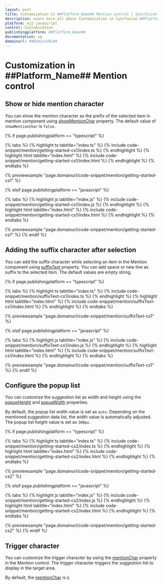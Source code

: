 ```yaml
---
layout: post
title: Customization in ##Platform_Name## Mention control | Syncfusion
description: Learn here all about Customization in Syncfusion ##Platform_Name## Mention control of Syncfusion Essential JS 2 and more.
platform: ej2-javascript
control: Customization 
publishingplatform: ##Platform_Name##
documentation: ug
domainurl: ##DomainURL##
---
```


# Customization in ##Platform_Name## Mention control

## Show or hide mention character

You can show the mention character as the prefix of the selected item in mention component using [showMentionChar](../api/mention/#showmentionchar) property. The default value of `showMentionChar` is `false`.

{% if page.publishingplatform == "typescript" %}

 {% tabs %}
{% highlight ts tabtitle="index.ts" %}
{% include code-snippet/mention/getting-started-cs1/index.ts %}
{% endhighlight %}
{% highlight html tabtitle="index.html" %}
{% include code-snippet/mention/getting-started-cs1/index.html %}
{% endhighlight %}
{% endtabs %}
        
{% previewsample "page.domainurl/code-snippet/mention/getting-started-cs1" %}

{% elsif page.publishingplatform == "javascript" %}

{% tabs %}
{% highlight js tabtitle="index.js" %}
{% include code-snippet/mention/getting-started-cs1/index.js %}
{% endhighlight %}
{% highlight html tabtitle="index.html" %}
{% include code-snippet/mention/getting-started-cs1/index.html %}
{% endhighlight %}
{% endtabs %}

{% previewsample "page.domainurl/code-snippet/mention/getting-started-cs1" %}
{% endif %}

## Adding the suffix character after selection

You can add the suffix character while selecting an item in the Mention component using [suffixText](../api/mention/#suffixtext) property. You can add space or new line as suffix to the selected item. The default values are empty string.

{% if page.publishingplatform == "typescript" %}

 {% tabs %}
{% highlight ts tabtitle="index.ts" %}
{% include code-snippet/mention/suffixText-cs1/index.ts %}
{% endhighlight %}
{% highlight html tabtitle="index.html" %}
{% include code-snippet/mention/suffixText-cs1/index.html %}
{% endhighlight %}
{% endtabs %}
        
{% previewsample "page.domainurl/code-snippet/mention/suffixText-cs1" %}

{% elsif page.publishingplatform == "javascript" %}

{% tabs %}
{% highlight js tabtitle="index.js" %}
{% include code-snippet/mention/suffixText-cs1/index.js %}
{% endhighlight %}
{% highlight html tabtitle="index.html" %}
{% include code-snippet/mention/suffixText-cs1/index.html %}
{% endhighlight %}
{% endtabs %}

{% previewsample "page.domainurl/code-snippet/mention/suffixText-cs1" %}
{% endif %}

## Configure the popup list

You can customize the suggestion list as width and height using the [popupHeight](../api/mention/#popupheight) and [popupWidth](../api/mention/#popupwidth) properties.

By default, the popup list width value is set as `auto`. Depending on the mentioned suggestion data list, the width value is automatically adjusted. The popup list height value is set as `300px`.

{% if page.publishingplatform == "typescript" %}

 {% tabs %}
{% highlight ts tabtitle="index.ts" %}
{% include code-snippet/mention/getting-started-cs2/index.ts %}
{% endhighlight %}
{% highlight html tabtitle="index.html" %}
{% include code-snippet/mention/getting-started-cs2/index.html %}
{% endhighlight %}
{% endtabs %}
        
{% previewsample "page.domainurl/code-snippet/mention/getting-started-cs2" %}

{% elsif page.publishingplatform == "javascript" %}

{% tabs %}
{% highlight js tabtitle="index.js" %}
{% include code-snippet/mention/getting-started-cs2/index.js %}
{% endhighlight %}
{% highlight html tabtitle="index.html" %}
{% include code-snippet/mention/getting-started-cs2/index.html %}
{% endhighlight %}
{% endtabs %}

{% previewsample "page.domainurl/code-snippet/mention/getting-started-cs2" %}
{% endif %}

## Trigger character

You can customize the trigger character by using the [mentionChar](../api/mention/#mentionchar) property in the Mention control. The trigger character triggers the suggestion list to display in the target area.

By default, the [mentionChar](../api/mention/#mentionchar) is `@`.

